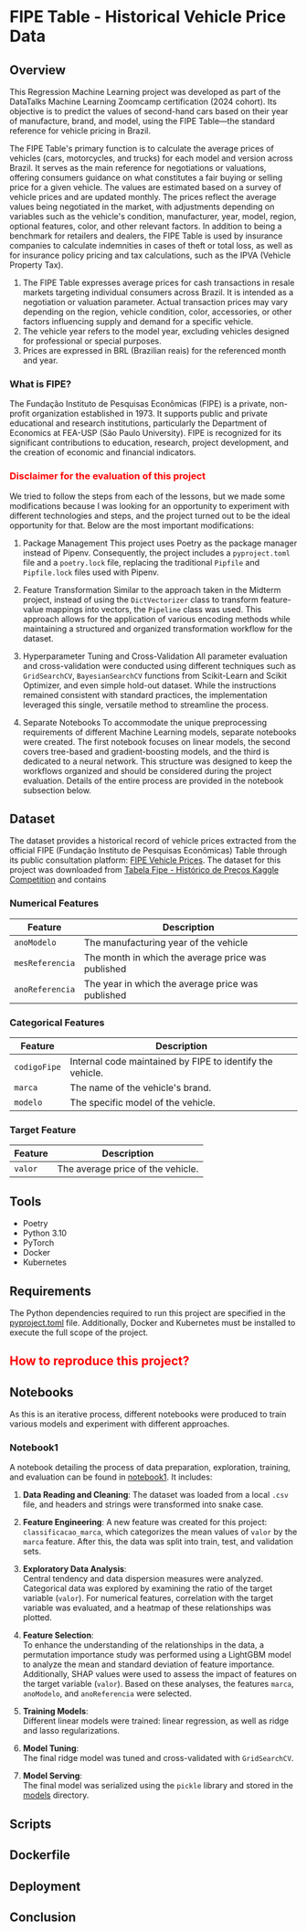 # FIPE Table - Historical Vehicle Price Data
## Overview
This Regression Machine Learning project was developed as part of the DataTalks Machine Learning Zoomcamp certification (2024 cohort). Its objective is to predict the values of second-hand cars based on their year of manufacture, brand, and model, using the FIPE Table—the standard reference for vehicle pricing in Brazil.

The FIPE Table's primary function is to calculate the average prices of vehicles (cars, motorcycles, and trucks) for each model and version across Brazil. It serves as the main reference for negotiations or valuations, offering consumers guidance on what constitutes a fair buying or selling price for a given vehicle. The values are estimated based on a survey of vehicle prices and are updated monthly. The prices reflect the average values being negotiated in the market, with adjustments depending on variables such as the vehicle's condition, manufacturer, year, model, region, optional features, color, and other relevant factors. In addition to being a benchmark for retailers and dealers, the FIPE Table is used by insurance companies to calculate indemnities in cases of theft or total loss, as well as for insurance policy pricing and tax calculations, such as the IPVA (Vehicle Property Tax).

1. The FIPE Table expresses average prices for cash transactions in resale markets targeting individual consumers across Brazil. It is intended as a negotiation or valuation parameter. Actual transaction prices may vary depending on the region, vehicle condition, color, accessories, or other factors influencing supply and demand for a specific vehicle.
2. The vehicle year refers to the model year, excluding vehicles designed for professional or special purposes.
3. Prices are expressed in BRL (Brazilian reais) for the referenced month and year.

### What is FIPE?
The Fundação Instituto de Pesquisas Econômicas (FIPE) is a private, non-profit organization established in 1973. It supports public and private educational and research institutions, particularly the Department of Economics at FEA-USP (São Paulo University). 
FIPE is recognized for its significant contributions to education, research, project development, and the creation of economic and financial indicators.

### <span style="color:red">**Disclaimer for the evaluation of this project**</span>
We tried to follow the steps from each of the lessons, but we made some modifications because I was looking for an opportunity to experiment with different technologies and steps, and the project turned out to be the ideal opportunity for that. 
Below are the most important modifications:

1. Package Management
This project uses Poetry as the package manager instead of Pipenv. Consequently, the project includes a `pyproject.toml` file and a `poetry.lock` file, replacing the traditional `Pipfile` and `Pipfile.lock` files used with Pipenv.

2. Feature Transformation
Similar to the approach taken in the Midterm project, instead of using the `DictVectorizer` class to transform feature-value mappings into vectors, the `Pipeline` class was used. This approach allows for the application of various encoding methods while maintaining a structured and organized transformation workflow for the dataset.

3. Hyperparameter Tuning and Cross-Validation
All parameter evaluation and cross-validation were conducted using different techniques such as `GridSearchCV`, `BayesianSearchCV` functions from Scikit-Learn and Scikit Optimizer, and even simple hold-out dataset. While the instructions remained consistent with standard practices, the implementation leveraged this single, versatile method to streamline the process.

4. Separate Notebooks
To accommodate the unique preprocessing requirements of different Machine Learning models, separate notebooks were created. The first notebook focuses on linear models, the second covers tree-based and gradient-boosting models, and the third is dedicated to a neural network. This structure was designed to keep the workflows organized and should be considered during the project evaluation. Details of the entire process are provided in the notebook subsection below.

## Dataset
The dataset provides a historical record of vehicle prices extracted from the official FIPE (Fundação Instituto de Pesquisas Econômicas) Table through its public consultation platform: [FIPE Vehicle Prices](). The dataset for this project was downloaded from [Tabela Fipe - Histórico de Preços Kaggle Competition](https://www.kaggle.com/datasets/franckepeixoto/tabela-fipe?select=tabela-fipe-historico-precos.csv) and contains 

### Numerical Features
|   **Feature**   |                    **Description**                 |
|-----------------|----------------------------------------------------|
| `anoModelo`     |          The manufacturing year of the vehicle     |
| `mesReferencia` | The month in which the average price was published |
| `anoReferencia` | The year in which the average price was published  |

### Categorical Features
| **Feature**     | **Description**                                           |  
|-----------------|-----------------------------------------------------------|  
| `codigoFipe`    | Internal code maintained by FIPE to identify the vehicle. |  
| `marca`         | The name of the vehicle's brand.                          |  
| `modelo`        | The specific model of the vehicle.                        |

### Target Feature
| **Feature** | **Description**                     |  
|-------------|-------------------------------------|  
| `valor`     | The average price of the vehicle.   |  

## Tools
- Poetry
- Python 3.10
- PyTorch
- Docker
- Kubernetes

## Requirements
The Python dependencies required to run this project are specified in the [pyproject.toml](./pyproject.toml) file. Additionally, Docker and Kubernetes must be installed to execute the full scope of the project.

## <span style="color:red">**How to reproduce this project?**</span>


## Notebooks  
As this is an iterative process, different notebooks were produced to train various models and experiment with different approaches.  

### Notebook1  
A notebook detailing the process of data preparation, exploration, training, and evaluation can be found in [notebook1](./final_project/notebook1.ipynb). It includes:  

1. **Data Reading and Cleaning**: The dataset was loaded from a local `.csv` file, and headers and strings were transformed into snake case.  

2. **Feature Engineering**: A new feature was created for this project: `classificacao_marca`, which categorizes the mean values of `valor` by the `marca` feature. After this, the data was split into train, test, and validation sets.  

3. **Exploratory Data Analysis**:  
   Central tendency and data dispersion measures were analyzed. Categorical data was explored by examining the ratio of the target variable (`valor`). For numerical features, correlation with the target variable was evaluated, and a heatmap of these relationships was plotted.  

4. **Feature Selection**:  
   To enhance the understanding of the relationships in the data, a permutation importance study was performed using a LightGBM model to analyze the mean and standard deviation of feature importance. Additionally, SHAP values were used to assess the impact of features on the target variable (`valor`). Based on these analyses, the features `marca`, `anoModelo`, and `anoReferencia` were selected.  

5. **Training Models**:  
   Different linear models were trained: linear regression, as well as ridge and lasso regularizations.  

6. **Model Tuning**:  
   The final ridge model was tuned and cross-validated with `GridSearchCV`.  

7. **Model Serving**:  
   The final model was serialized using the `pickle` library and stored in the [models](./final_project/models/) directory.

## Scripts

## Dockerfile

## Deployment

## Conclusion
